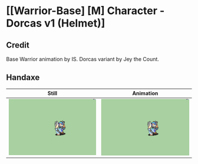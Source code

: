# [\[Warrior-Base\] \[M\] Character - Dorcas v1 \(Helmet\)]

## Credit

Base Warrior animation by IS. 
Dorcas variant by Jey the Count.
	
## Handaxe

| Still | Animation |
| :---: | :-------: |
| ![Handaxe still](./Handaxe_000.png) | ![Handaxe animation](./Handaxe.gif) |
